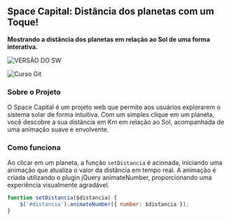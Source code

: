 ## Space Capital: Distância dos planetas com um Toque!

**Mostrando a distância dos planetas em relação ao Sol de uma forma interativa.**

![VERSÃO DO SW]( https://img.shields.io/badge/Space_Code_version-v.1.1.7-blue.svg)

![Curso Git](https://img.shields.io/badge/Curso%20Git-01-orange.svg)

### Sobre o Projeto
O Space Capital é um projeto web que permite aos usuários explorarem o sistema solar de forma intuitiva. Com um simples clique em um planeta, você descobre a sua distância em Km em relação ao Sol, acompanhada de uma animação suave e envolvente.

### Como funciona
Ao clicar em um planeta, a função `setDistancia` é acionada, iniciando uma animação que atualiza o valor da distância em tempo real. A animação é criada utilizando o plugin jQuery animateNumber, proporcionando uma experiência visualmente agradável.

```javascript
function setDistancia($distancia) {
    $('#distancia').animateNumber({ number: $distancia });
}
